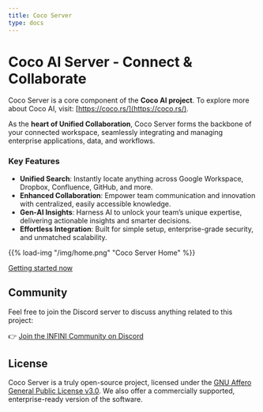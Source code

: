 ```yaml
---
title: Coco Server
type: docs
---
```


# Coco AI Server - **Co**nnect & **Co**llaborate

Coco Server is a core component of the **Coco AI project**. To explore more about Coco AI, visit: [https://coco.rs/](https://coco.rs/).

As the **heart of Unified Collaboration**, Coco Server forms the backbone of your connected workspace, seamlessly integrating and managing enterprise applications, data, and workflows.

### Key Features
- **Unified Search**: Instantly locate anything across Google Workspace, Dropbox, Confluence, GitHub, and more.
- **Enhanced Collaboration**: Empower team communication and innovation with centralized, easily accessible knowledge.
- **Gen-AI Insights**: Harness AI to unlock your team’s unique expertise, delivering actionable insights and smarter decisions.
- **Effortless Integration**: Built for simple setup, enterprise-grade security, and unmatched scalability.

{{% load-img "/img/home.png" "Coco Server Home" %}}

[Getting started now](./docs/getting-started/install)

## Community

Feel free to join the Discord server to discuss anything related to this project:

👉 [Join the INFINI Community on Discord](https://discord.gg/4tKTMkkvVX)


## License

Coco Server is a truly open-source project, licensed under the [GNU Affero General Public License v3.0](https://opensource.org/licenses/AGPL-3.0).
We also offer a commercially supported, enterprise-ready version of the software.